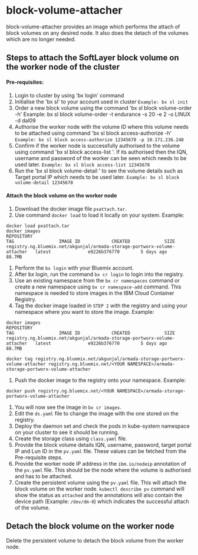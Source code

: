 # block-volume-attacher
block-volume-attacher provides an image which performs the attach of block volumes on any desired node. It also does the detach of the volumes which are no longer needed.

## Steps to attach the SoftLayer block volume on the worker node of the cluster

#### Pre-requisites:
1. Login to cluster by using 'bx login' command
1. Initialise the 'bx sl' to your account used in cluster
	`Example: bx sl init`
1. Order a new block volume using the command 'bx sl block volume-order -h'
	Example: bx sl block volume-order -t endurance -s 20 -e 2 -o LINUX -d dal09
1. Authorise the worker node with the volume ID where this volume needs to be attached using command 'bx sl block access-authorize -h'
	`Example: bx sl block access-authorize 12345678 -p 10.171.236.248`
1. Confirm if the worker node is successfully authorised to the volume using command 'bx sl block access-list <VOLUME ID>'. If its authorised then the IQN, username and password of the worker can be seen which needs to be used later.
	`Example: bx sl block access-list 12345678`
1. Run the 'bx sl block volume-detail <VOLUME ID>' to see the volume details such as Target portal IP which needs to be used later.
	`Example: bx sl block volume-detail 12345678`

#### Attach the block volume on the worker node
1. Download the docker image file `pxattach.tar`.
1. Use command `docker load` to load it locally on your system.
Example:
```
docker load pxattach.tar
docker images
REPOSITORY                                                                 TAG                 IMAGE ID            CREATED             SIZE
registry.ng.bluemix.net/akgunjal/armada-storage-portworx-volume-attacher   latest              e9226b376770        5 days ago          88.7MB
```
1. Perform the `bx login` with your Bluemix account.
1. After bx login, run the command `bx cr login` to login into the registry.
1. Use an existing namespace from the `bx cr namespaces` command or create a new namespace using `bx cr namespace-add` command. This namespace is needed to store images in the IBM Cloud Container Registry.
1. Tag the docker image loaded in `STEP 2` with the registry and using your namespace where you want to store the image.
Example:
```
docker images
REPOSITORY                                                                 TAG                 IMAGE ID            CREATED             SIZE
registry.ng.bluemix.net/akgunjal/armada-storage-portworx-volume-attacher   latest              e9226b376770        5 days ago          88.7MB

docker tag registry.ng.bluemix.net/akgunjal/armada-storage-portworx-volume-attacher registry.ng.bluemix.net/<YOUR NAMESPACE>/armada-storage-portworx-volume-attacher
```
1. Push the docker image to the registry onto your namespace.
Example: 
```
docker push registry.ng.bluemix.net/<YOUR NAMESPACE>/armada-storage-portworx-volume-attacher
```
1. You will now see the image in `bx cr images`.
1. Edit the `ds.yaml` file to change the image with the one stored on the registry.
1. Deploy the daemon set and check the pods in kube-system namespace on your cluster to see it should be running.
1. Create the storage class using `class.yaml` file.
1. Provide the block volume details IQN, username, password, target portal IP and Lun ID in the `pv.yaml` file. These values can be fetched from the Pre-requisite steps.
1. Provide the worker node IP address in the `ibm.io/nodeip` annotation of the `pv.yaml` file. This should be the node where the volume is authorised and has to be attached.
1. Create the persistent volume using the `pv.yaml` file. This will attach the block volume on the worker node. `kubectl describe pv` command will show the status as `attached` and the annotations will also contain the device path (Example: `/dev/dm-0`) which indicates the successful attach of the volume.

## Detach the block volume on the worker node
Delete the persistent volume to detach the block volume from the worker node.

